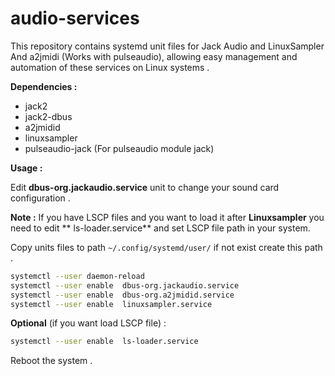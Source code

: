 # audio-services

This repository contains systemd unit files for Jack Audio and LinuxSampler And a2jmidi (Works with pulseaudio), allowing easy management and automation of these services on Linux systems . 

**Dependencies :**
- jack2
- jack2-dbus 
- a2jmidid
- linuxsampler
- pulseaudio-jack (For pulseaudio module jack)


**Usage :**

 Edit **dbus-org.jackaudio.service** unit to change your sound card configuration .

**Note :** If you have LSCP files and you want to load it after  **Linuxsampler**  you need to edit ** ls-loader.service**  and set LSCP file path in your system.

Copy units files to path `~/.config/systemd/user/` if not exist create this path .

```bash
systemctl --user daemon-reload
systemctl --user enable  dbus-org.jackaudio.service
systemctl --user enable  dbus-org.a2jmidid.service
systemctl --user enable  linuxsampler.service
```

**Optional** (if you want load LSCP file) : 
```bash
systemctl --user enable  ls-loader.service
```
Reboot the system .
